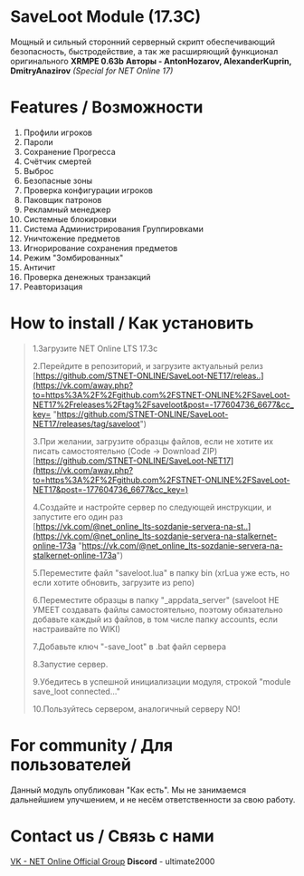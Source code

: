 # SaveLoot Module (17.3C)
Мощный и сильный сторонний серверный скрипт обеспечивающий безопасность, быстродействие, а так же расширяющий функционал оригинального **XRMPE 0.63b**
**Авторы - AntonHozarov, AlexanderKuprin, DmitryAnazirov**
*(Special for NET Online 17)*

# Features / Возможности
 1. Профили игроков 
 2. Пароли 
 3. Сохранение Прогресса 
 4. Счётчик смертей 
 5. Выброс
 6. Безопасные зоны
 7. Проверка конфигурации игроков
 8. Паковщик патронов
 9. Рекламный менеджер
 10. Системные блокировки
 11. Система Администрирования Группировками
 12. Уничтожение предметов
 13. Игнорирование сохранения предметов
 14. Режим "Зомбированных"
 15. Античит
 16. Проверка денежных транзакций
 17. Реавторизация

# How to install / Как установить

> 1.Загрузите NET Online LTS 17.3c  
> 
> 2.Перейдите в репозиторий, и загрузите актуальный релиз   [https://github.com/STNET-ONLINE/SaveLoot-NET17/releas..](https://vk.com/away.php?to=https%3A%2F%2Fgithub.com%2FSTNET-ONLINE%2FSaveLoot-NET17%2Freleases%2Ftag%2Fsaveloot&post=-177604736_6677&cc_key=
> "https://github.com/STNET-ONLINE/SaveLoot-NET17/releases/tag/saveloot")
> 
> 3.При желании, загрузите образцы файлов, если не хотите их писать самостоятельно (Code -> Download ZIP)  
> [https://github.com/STNET-ONLINE/SaveLoot-NET17](https://vk.com/away.php?to=https%3A%2F%2Fgithub.com%2FSTNET-ONLINE%2FSaveLoot-NET17&post=-177604736_6677&cc_key=)
> 
> 4.Создайте и настройте сервер по следующей инструкции, и запустите его один раз  
> [https://vk.com/@net_online_lts-sozdanie-servera-na-st..](https://vk.com/@net_online_lts-sozdanie-servera-na-stalkernet-online-173a
> "https://vk.com/@net_online_lts-sozdanie-servera-na-stalkernet-online-173a")
> 
> 5.Переместите файл "saveloot.lua" в папку bin (xrLua уже есть, но если хотите обновить, загрузите из репо)
> 
> 6.Переместите образцы в папку "_appdata_server" (saveloot НЕ УМЕЕТ создавать файлы самостоятельно, поэтому обязательно добавьте каждый из
> файлов, в том числе папку accounts, если настраивайте по WIKI)
>   
> 7.Добавьте ключ "-save_loot" в .bat файл сервера  
> 
> 8.Запустие сервер.  
> 
> 9.Убедитесь в успешной инициализации модуля, строкой "module save_loot connected..."  
> 
> 10.Пользуйтесь сервером, аналогичный серверу NO!

#  For community / Для пользователей
Данный модуль опубликован "Как есть". Мы не занимаемся дальнейшием улучшением, и не несём ответственности за свою работу.

# Contact us / Связь с нами
[VK - NET Online Official Group](https://vk.com/stalknetonline)
**Discord** - ultimate2000

